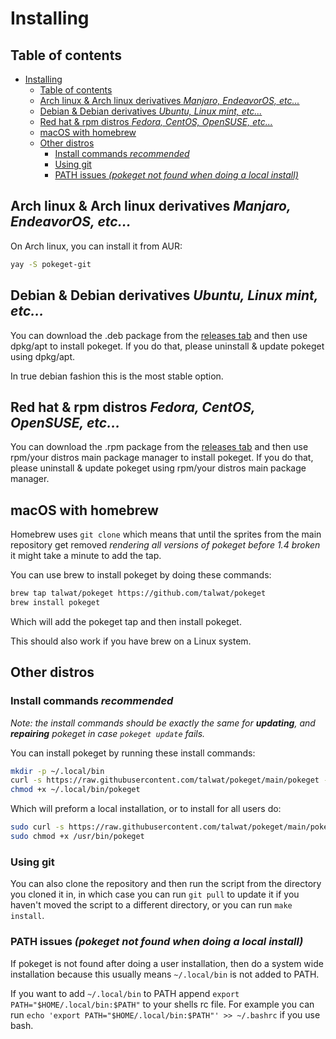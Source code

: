 # Installing

## Table of contents

- [Installing](#installing)
  - [Table of contents](#table-of-contents)
  - [Arch linux & Arch linux derivatives *Manjaro, EndeavorOS, etc...*](#arch-linux--arch-linux-derivatives-manjaro-endeavoros-etc)
  - [Debian & Debian derivatives *Ubuntu, Linux mint, etc...*](#debian--debian-derivatives-ubuntu-linux-mint-etc)
  - [Red hat & rpm distros *Fedora, CentOS, OpenSUSE, etc...*](#red-hat--rpm-distros-fedora-centos-opensuse-etc)
  - [macOS with homebrew](#macos-with-homebrew)
  - [Other distros](#other-distros)
    - [Install commands *recommended*](#install-commands-recommended)
    - [Using git](#using-git)
    - [PATH issues *(pokeget not found when doing a local install)*](#path-issues-pokeget-not-found-when-doing-a-local-install)

## Arch linux & Arch linux derivatives *Manjaro, EndeavorOS, etc...*

On Arch linux, you can install it from AUR:

``` bash
yay -S pokeget-git
```

## Debian & Debian derivatives *Ubuntu, Linux mint, etc...*

You can download the .deb package from the [releases tab](https://github.com/talwat/pokeget/releases) and then use dpkg/apt to install pokeget. If you do that, please uninstall & update pokeget using dpkg/apt.

In true debian fashion this is the most stable option.

## Red hat & rpm distros *Fedora, CentOS, OpenSUSE, etc...*

You can download the .rpm package from the [releases tab](https://github.com/talwat/pokeget/releases) and then use rpm/your distros main package manager to install pokeget. If you do that, please uninstall & update pokeget using rpm/your distros main package manager.

## macOS with homebrew

Homebrew uses `git clone` which means that until the sprites from the main repository get removed *rendering all versions of pokeget before 1.4 broken* it might take a minute to add the tap.

You can use brew to install pokeget by doing these commands:

```bash
brew tap talwat/pokeget https://github.com/talwat/pokeget
brew install pokeget
```

Which will add the pokeget tap and then install pokeget.

This should also work if you have brew on a Linux system.

## Other distros

### Install commands *recommended*

*Note: the install commands should be exactly the same for **updating**, and **repairing** pokeget in case `pokeget update` fails.*

You can install pokeget by running these install commands:

```bash
mkdir -p ~/.local/bin
curl -s https://raw.githubusercontent.com/talwat/pokeget/main/pokeget --output ~/.local/bin/pokeget
chmod +x ~/.local/bin/pokeget
```

Which will preform a local installation, or to install for all users do:

```bash
sudo curl -s https://raw.githubusercontent.com/talwat/pokeget/main/pokeget --output /usr/bin/pokeget
sudo chmod +x /usr/bin/pokeget
```

### Using git

You can also clone the repository and then run the script from the directory you cloned it in, in which case you can run `git pull` to update it if you haven't moved the script to a different directory, or you can run `make install`.

### PATH issues *(pokeget not found when doing a local install)*

If pokeget is not found after doing a user installation, then do a system wide installation because this usually means `~/.local/bin` is not added to PATH.

If you want to add `~/.local/bin` to PATH append `export PATH="$HOME/.local/bin:$PATH"` to your shells rc file. For example you can run `echo 'export PATH="$HOME/.local/bin:$PATH"' >> ~/.bashrc` if you use bash.
